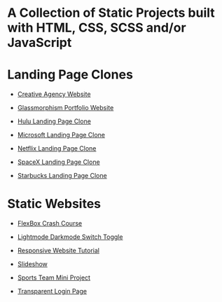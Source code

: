 # A Collection of Static Projects built with HTML, CSS, SCSS and/or JavaScript

# Landing Page Clones
* <a href="https://github.com/olivernjeru/landing-page-clones/tree/main/landing_pages/creativeagencywebsite">Creative Agency Website</a>

* <a href="https://github.com/olivernjeru/landing-page-clones/tree/main/landing_pages/glassmorphismportfoliowebsite">Glassmorphism Portfolio Website</a>

* <a href="https://github.com/olivernjeru/landing-page-clones/tree/main/landing_pages/hulu">Hulu Landing Page Clone</a>

* <a href="https://github.com/olivernjeru/landing-page-clones/tree/main/landing_pages/microsoft">Microsoft Landing Page Clone</a>

* <a href="https://github.com/olivernjeru/landing-page-clones/landing_pages/tree/main/netflix">Netflix Landing Page Clone</a>

* <a href="https://github.com/olivernjeru/landing-page-clones/landing_pages/tree/main/spacex">SpaceX Landing Page Clone</a>

* <a href="https://github.com/olivernjeru/landing-page-clones/landing_pages/tree/main/starbucks">Starbucks Landing Page Clone</a>


# Static Websites
* <a href="https://github.com/olivernjeru/landing-page-clones/tree/main/static_websites/flexboxcrashcourseproject">FlexBox Crash Course</a>

* <a href="https://github.com/olivernjeru/landing-page-clones/tree/main/static_websites/lightmode darkmode toggle">Lightmode Darkmode Switch Toggle</a>

* <a href="https://github.com/olivernjeru/landing-page-clones/tree/main/static_websites/responsive-website-tutorial-1">Responsive Website Tutorial</a>

* <a href="https://github.com/olivernjeru/landing-page-clones/tree/main/static_websites/slideshow">Slideshow</a>

* <a href="https://github.com/olivernjeru/landing-page-clones/tree/main/static_websites/Sports-Teams-Mini-Project">Sports Team Mini Project</a>

* <a href="https://github.com/olivernjeru/landing-page-clones/tree/main/static_websites/transparentloginpage">Transparent Login Page</a>